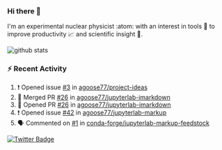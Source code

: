 ### Hi there 👋 

I'm an experimental nuclear physicist :atom: with an interest in tools :wrench: to improve productivity :chart_with_upwards_trend: and scientific insight :telescope:.

![github stats](https://github-readme-stats.vercel.app/api?username=agoose77&show_icons=true&hide_rank=true&hide_title=true&bg_color=30,e76445,904e95&text_color=efe3ec&icon_color=efe3ec)
<!--
**agoose77/agoose77** is a ✨ _special_ ✨ repository because its `README.md` (this file) appears on your GitHub profile.

Here are some ideas to get you started:

- 🔭 I’m currently working on ...
- 🌱 I’m currently learning ...
- 👯 I’m looking to collaborate on ...
- 🤔 I’m looking for help with ...
- 💬 Ask me about ...
- 📫 How to reach me: ...
- 😄 Pronouns: ...
- ⚡ Fun fact: ...
-->

### :zap: Recent Activity
<!--START_SECTION:activity-->
1. ❗️ Opened issue [#3](https://github.com/agoose77/project-ideas/issues/3) in [agoose77/project-ideas](https://github.com/agoose77/project-ideas)
2. 🎉 Merged PR [#26](https://github.com/agoose77/jupyterlab-imarkdown/pull/26) in [agoose77/jupyterlab-imarkdown](https://github.com/agoose77/jupyterlab-imarkdown)
3. 💪 Opened PR [#26](https://github.com/agoose77/jupyterlab-imarkdown/pull/26) in [agoose77/jupyterlab-imarkdown](https://github.com/agoose77/jupyterlab-imarkdown)
4. ❗️ Opened issue [#42](https://github.com/agoose77/jupyterlab-markup/issues/42) in [agoose77/jupyterlab-markup](https://github.com/agoose77/jupyterlab-markup)
5. 🗣 Commented on [#1](https://github.com/conda-forge/jupyterlab-markup-feedstock/issues/1) in [conda-forge/jupyterlab-markup-feedstock](https://github.com/conda-forge/jupyterlab-markup-feedstock)
<!--END_SECTION:activity-->


[![Twitter Badge](https://img.shields.io/twitter/follow/agoose77?style=flat-square&logo=Twitter&logoColor=white&color=cornflowerblue)](https://twitter.com/agoose77)
